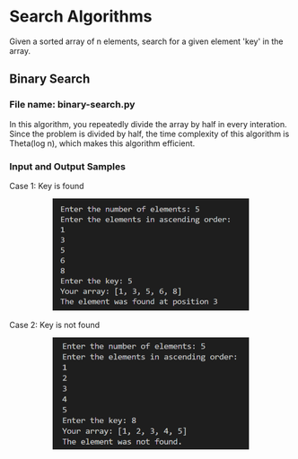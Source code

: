 # Search Algorithms 
Given a sorted array of n elements, search for a given element 'key' in the array.
## Binary Search 
### File name: binary-search.py
In this algorithm, you repeatedly divide the array by half in every interation. Since the problem is divided by half, the time complexity of this algorithm is Theta(log n), which makes this algorithm efficient. 
### Input and Output Samples
Case 1: Key is found
<p align = "center">
<img src="https://github.com/haseefathi/Python-Algorithms/blob/main/Search%20Algorithms/images/binarysearch-1.png" width="350" height="200" />
</p>
Case 2: Key is not found
<p align = "center">
<img src="https://github.com/haseefathi/Python-Algorithms/blob/main/Search%20Algorithms/images/binarysearch-2.png" width="350" height="200" />
</p>

